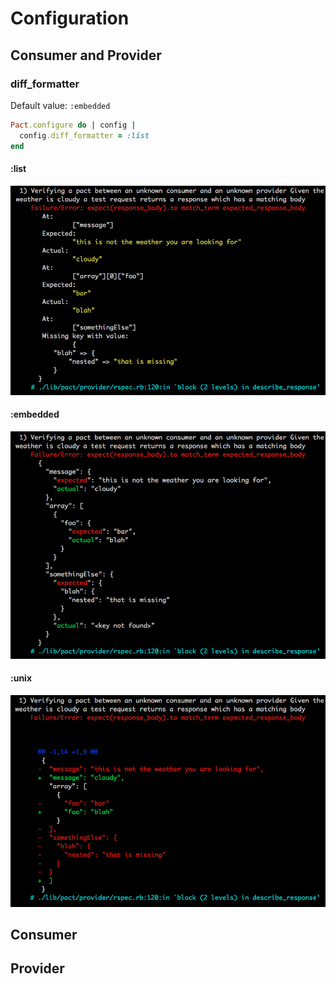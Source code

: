 # Configuration

## Consumer and Provider

### diff_formatter

Default value: `:embedded`

```ruby
Pact.configure do | config |
  config.diff_formatter = :list
end

```

#### :list

<img src="diff_formatter_list.png" width="600">

#### :embedded

<img src="diff_formatter_embedded.png">

#### :unix
<img src="diff_formatter_unix.png">

## Consumer


## Provider
